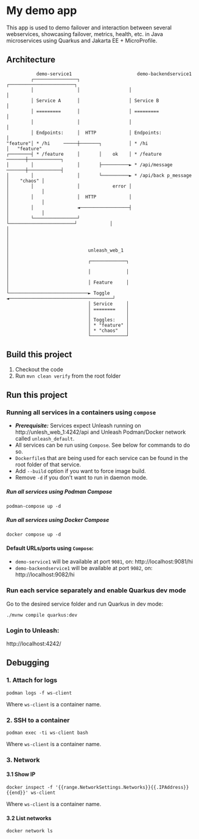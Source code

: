 # My demo app
This app is used to demo failover and interaction between several webservices, showcasing failover, metrics, health, etc. in Java microservices using Quarkus and Jakarta EE + MicroProfile.

## Architecture

```
           demo-service1                        demo-backendservice1
         ┌────────────────┐                  ┌────────────────────────┐
         │                │                  │                        │
         │ Service A      │                  │ Service B              │
         │ =========      │                  │ =========              │
         │                │                  │                        │
         │ Endpoints:     │  HTTP            │ Endpoints:             │
"feature"│ * /hi     ─────┼───────┐          │ * /hi                  │   "feature"
┌────────┤ * /feature     │       │    ok    │ * /feature      ───────┼────────────┐
│        │                │       ├──────────► * /api/message  ───────┼────────────┤
│        │                │       └──────────► * /api/back p_message  │    "chaos" │
│        │                │            error │                        │            │
│        │                │  HTTP            │                        │            │
│        │                ◄──────────────────┤                        │            │
│        └────────────────┘                  └────────────────────────┘            │
│                                                                                  │
│                                                                                  │
│                             unleash_web_1                                        │
│                             ┌─────────────┐                                      │
│                             │             │                                      │
│                             │ Feature     │                                      │
└─────────────────────────────► Toggle      ◄──────────────────────────────────────┘
                              │ Service     │
                              │ ========    │
                              │             │
                              │ Toggles:    │
                              │ * "feature" │
                              │ * "chaos"   │
                              └─────────────┘
```

## Build this project
1. Checkout the code
2. Run `mvn clean verify` from the root folder

## Run this project

### Running all services in a containers using `compose`
* _**Prerequisite:**_ Services expect Unleash running on http://unlesh_web_1:4242/api and Unleash Podman/Docker network called `unleash_default`.
* All services can be run using `Compose`. See below for commands to do so.
* `Dockerfile`s that are being used for each service can be found in the root folder of that service.
* Add `--build` option if you want to force image build.
* Remove `-d` if you don't want to run in daemon mode.

##### Run all services using Podman Compose
```shell script
podman-compose up -d 
```

##### Run all services using Docker Compose
```shell script
docker compose up -d 
```

#### Default URLs/ports using `Compose`:
* `demo-service1` will be available at port `9081`, on: http://localhost:9081/hi
* `demo-backendservice1` will be available at port `9082`, on: http://localhost:9082/hi

### Run each service separately and enable Quarkus dev mode
Go to the desired service folder and run Quarkus in dev mode:
```shell script
./mvnw compile quarkus:dev
```

### Login to Unleash:
http://localhost:4242/


## Debugging
### 1. Attach for logs
```shell script
podman logs -f ws-client
```
Where `ws-client` is a container name.


### 2. SSH to a container
```shell script
podman exec -ti ws-client bash
```
Where `ws-client` is a container name.


### 3. Network
#### 3.1 Show IP 
```shell script
docker inspect -f '{{range.NetworkSettings.Networks}}{{.IPAddress}}{{end}}' ws-client
```
Where `ws-client` is a container name. 

#### 3.2 List networks
```shell script
docker network ls
```